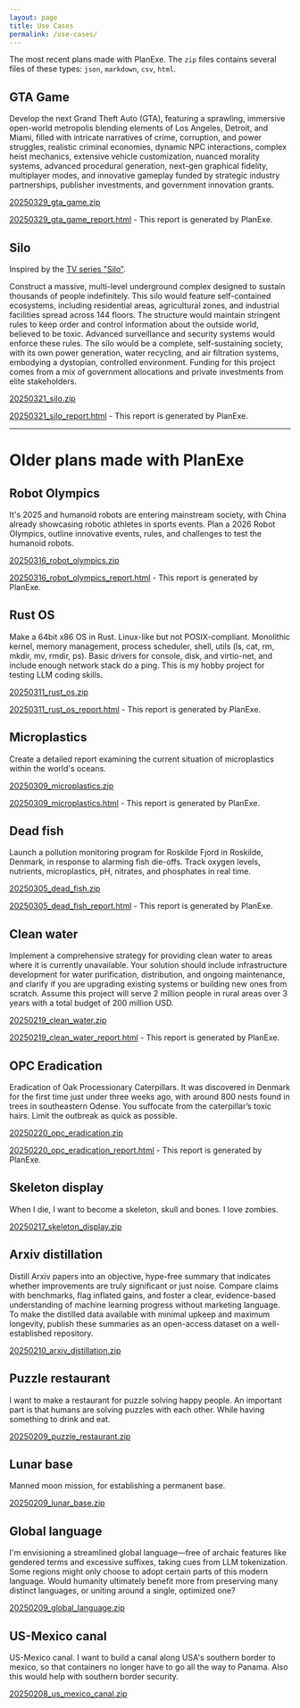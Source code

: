 ```yaml
---
layout: page
title: Use Cases
permalink: /use-cases/
---
```


The most recent plans made with PlanExe. The `zip` files contains several files of these types: `json`, `markdown`, `csv`, `html`.

## GTA Game

Develop the next Grand Theft Auto (GTA), featuring a sprawling, immersive open-world metropolis blending elements of Los Angeles, Detroit, and Miami, filled with intricate narratives of crime, corruption, and power struggles, realistic criminal economies, dynamic NPC interactions, complex heist mechanics, extensive vehicle customization, nuanced morality systems, advanced procedural generation, next-gen graphical fidelity, multiplayer modes, and innovative gameplay funded by strategic industry partnerships, publisher investments, and government innovation grants.

[20250329_gta_game.zip](https://github.com/neoneye/PlanExe-web/raw/refs/heads/main/20250329_gta_game.zip)

[20250329_gta_game_report.html](20250329_gta_game_report.html) - This report is generated by PlanExe.


## Silo

Inspired by the [TV series "Silo"](https://www.imdb.com/title/tt14688458/).

Construct a massive, multi-level underground complex designed to sustain thousands of people indefinitely. This silo would feature self-contained ecosystems, including residential areas, agricultural zones, and industrial facilities spread across 144 floors. The structure would maintain stringent rules to keep order and control information about the outside world, believed to be toxic. Advanced surveillance and security systems would enforce these rules. The silo would be a complete, self-sustaining society, with its own power generation, water recycling, and air filtration systems, embodying a dystopian, controlled environment. Funding for this project comes from a mix of government allocations and private investments from elite stakeholders.

[20250321_silo.zip](https://github.com/neoneye/PlanExe-web/raw/refs/heads/main/20250321_silo.zip)

[20250321_silo_report.html](20250321_silo_report.html) - This report is generated by PlanExe.

---

# Older plans made with PlanExe


## Robot Olympics

It's 2025 and humanoid robots are entering mainstream society, with China already showcasing robotic athletes in sports events. Plan a 2026 Robot Olympics, outline innovative events, rules, and challenges to test the humanoid robots.

[20250316_robot_olympics.zip](https://github.com/neoneye/PlanExe-web/raw/refs/heads/main/20250316_robot_olympics.zip)

[20250316_robot_olympics_report.html](20250316_robot_olympics_report.html) - This report is generated by PlanExe.

## Rust OS

Make a 64bit x86 OS in Rust. Linux-like but not POSIX-compliant. Monolithic kernel, memory management, process scheduler, shell, utils (ls, cat, rm, mkdir, mv, rmdir, ps). Basic drivers for console, disk, and virtio-net, and include enough network stack do a ping. This is my hobby project for testing LLM coding skills.

[20250311_rust_os.zip](https://github.com/neoneye/PlanExe-web/raw/refs/heads/main/20250311_rust_os.zip)

[20250311_rust_os_report.html](20250311_rust_os_report.html) - This report is generated by PlanExe.


## Microplastics

Create a detailed report examining the current situation of microplastics within the world's oceans.

[20250309_microplastics.zip](https://github.com/neoneye/PlanExe-web/raw/refs/heads/main/20250309_microplastics.zip)

[20250309_microplastics.html](20250309_microplastics.html) - This report is generated by PlanExe.


## Dead fish

Launch a pollution monitoring program for Roskilde Fjord in Roskilde, Denmark, in response to alarming fish die-offs. Track oxygen levels, nutrients, microplastics, pH, nitrates, and phosphates in real time.

[20250305_dead_fish.zip](https://github.com/neoneye/PlanExe-web/raw/refs/heads/main/20250305_dead_fish.zip)

[20250305_dead_fish_report.html](20250305_dead_fish_report.html) - This report is generated by PlanExe.


## Clean water

Implement a comprehensive strategy for providing clean water to areas where it is currently unavailable. Your solution should include infrastructure development for water purification, distribution, and ongoing maintenance, and clarify if you are upgrading existing systems or building new ones from scratch. Assume this project will serve 2 million people in rural areas over 3 years with a total budget of 200 million USD.

[20250219_clean_water.zip](https://github.com/neoneye/PlanExe-web/raw/refs/heads/main/20250219_clean_water.zip)

[20250219_clean_water_report.html](20250219_clean_water_report.html) - This report is generated by PlanExe.

## OPC Eradication

Eradication of Oak Processionary Caterpillars. It was discovered in Denmark for the first time just under three weeks ago, with around 800 nests found in trees in southeastern Odense. You suffocate from the caterpillar’s toxic hairs.
Limit the outbreak as quick as possible.

[20250220_opc_eradication.zip](https://github.com/neoneye/PlanExe-web/raw/refs/heads/main/20250220_opc_eradication.zip)

[20250220_opc_eradication_report.html](20250220_opc_eradication_report.html) - This report is generated by PlanExe.

## Skeleton display

When I die, I want to become a skeleton, skull and bones. I love zombies.

[20250217_skeleton_display.zip](https://github.com/neoneye/PlanExe-web/raw/refs/heads/main/20250217_skeleton_display.zip)

## Arxiv distillation

Distill Arxiv papers into an objective, hype-free summary that indicates whether improvements are truly significant or just noise. Compare claims with benchmarks, flag inflated gains, and foster a clear, evidence-based understanding of machine learning progress without marketing language. To make the distilled data available with minimal upkeep and maximum longevity, publish these summaries as an open-access dataset on a well-established repository.

[20250210_arxiv_distillation.zip](https://github.com/neoneye/PlanExe-web/raw/refs/heads/main/20250210_arxiv_distillation.zip)

## Puzzle restaurant

I want to make a restaurant for puzzle solving happy people. An important part is that humans are solving puzzles with each other. While having something to drink and eat.

[20250209_puzzle_restaurant.zip](https://github.com/neoneye/PlanExe-web/raw/refs/heads/main/20250209_puzzle_restaurant.zip)

## Lunar base

Manned moon mission, for establishing a permanent base.

[20250209_lunar_base.zip](https://github.com/neoneye/PlanExe-web/raw/refs/heads/main/20250209_lunar_base.zip)

## Global language

I'm envisioning a streamlined global language—free of archaic features like gendered terms and excessive suffixes, taking cues from LLM tokenization. Some regions might only choose to adopt certain parts of this modern language. Would humanity ultimately benefit more from preserving many distinct languages, or uniting around a single, optimized one?

[20250209_global_language.zip](https://github.com/neoneye/PlanExe-web/raw/refs/heads/main/20250209_global_language.zip)

## US-Mexico canal

US-Mexico canal. I want to build a canal along USA's southern border to mexico, so that containers no longer have to go all the way to Panama. Also this would help with southern border security.

[20250208_us_mexico_canal.zip](https://github.com/neoneye/PlanExe-web/raw/refs/heads/main/20250208_us_mexico_canal.zip)
